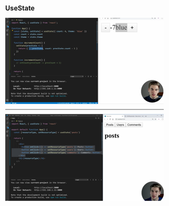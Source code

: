 UseState
----------------------

![Alt text](1.png "a title")


---------------
![alt text](image.png)